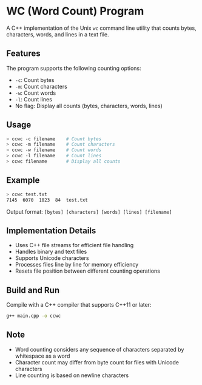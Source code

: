 # WC (Word Count) Program

A C++ implementation of the Unix `wc` command line utility that counts bytes, characters, words, and lines in a text file.

## Features

The program supports the following counting options:
- `-c`: Count bytes
- `-m`: Count characters
- `-w`: Count words
- `-l`: Count lines
- No flag: Display all counts (bytes, characters, words, lines)

## Usage

```bash
> ccwc -c filename    # Count bytes
> ccwc -m filename    # Count characters
> ccwc -w filename    # Count words
> ccwc -l filename    # Count lines
> ccwc filename       # Display all counts
```

## Example

```bash
> ccwc test.txt
7145  6070  1023  84  test.txt
```
Output format: `[bytes] [characters] [words] [lines] [filename]`

## Implementation Details

- Uses C++ file streams for efficient file handling
- Handles binary and text files
- Supports Unicode characters
- Processes files line by line for memory efficiency
- Resets file position between different counting operations

## Build and Run

Compile with a C++ compiler that supports C++11 or later:

```bash
g++ main.cpp -o ccwc
```

## Note
- Word counting considers any sequence of characters separated by whitespace as a word
- Character count may differ from byte count for files with Unicode characters
- Line counting is based on newline characters
